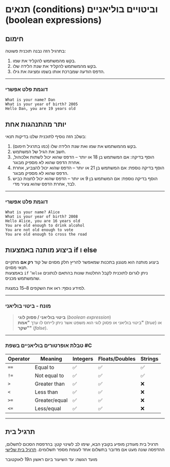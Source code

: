 # תנאים (conditions) וביטויים בוליאניים (boolean expressions)

## חימום  

בתרגיל הזה נבנה תוכנית פשוטה:  

1. בקש מהמשתמש להקליד את שמו.  
2. בקש מהמשתמש להקליד את שנת הלידה שלו.  
3. הדפס הודעה שמברכת אותו בשמו ומציגה את גילו.  

---

### דוגמת פלט אפשרי

```
What is your name? Dan
What is your year of birth? 2005
Hello Dan, you are 19 years old
```

## יותר מהתנהגות אחת

בשלב הזה נוסיף לתוכנית שלנו בדיקות תנאי:  

1. בקש מהמשתמש את שמו ואת שנת הלידה שלו (כמו בתרגיל חימום).  
2. חשב את הגיל של המשתמש.  
3. הוסף בדיקה: אם המשתמש בן 18 או יותר – הדפס שהוא יכול לשתות אלכוהול, אחרת הדפס שהוא לא מספיק מבוגר.  
4. הוסף בדיקה נוספת: אם המשתמש בן 21 או יותר – הדפס שהוא יכול להצביע, אחרת הדפס שהוא לא מספיק מבוגר.  
5. הוסף בדיקה נוספת: אם המשתמש בן 9 או יותר – הדפס שהוא יכול לחצות כביש לבד, אחרת הדפס שהוא צעיר מדי.  

---

### דוגמת פלט אפשרי  

```
What is your name? Alice
What is your year of birth? 2008
Hello Alice, you are 16 years old
You are old enough to drink alcohol
You are not old enough to vote
You are old enough to cross the road
```


## ביצוע מותנה באמצעות if ו else  

ביצוע מותנה הוא מנגנון בתכנות שמאפשר להריץ חלק מסוים של קוד **רק אם** מתקיים תנאי מסוים.  
באמצעות `if` ו־`else` ניתן לגרום לתוכנית לקבל החלטות שונות בהתאם לנתונים שהמשתמש מכניס.  

למידע נוסף: ראו את השקפים 8–15 במצגת.  

---

### מונח - ביטוי בוליאני

> **ביטוי בוליאני / פסוק לוגי** (*boolean expression*)  
> ביטוי בוליאני או פסוק לוגי הוא משפט אשר ניתן לייחס לו ערך **"אמת"** (*true*) או **"שקר"** (*false*).  

---

### טבלת אופרטורים בוליאניים בשפת #C  
| Operator | Meaning        | Integers | Floats/Doubles | Strings |
|----------|----------------|----------|----------------|---------|
| `==`     | Equal to       | ✅        | ✅              | ✅       |
| `!=`     | Not equal to   | ✅        | ✅              | ✅       |
| `>`      | Greater than   | ✅        | ✅              | ❌       |
| `<`      | Less than      | ✅        | ✅              | ❌       |
| `>=`     | Greater/equal  | ✅        | ✅              | ❌       |
| `<=`     | Less/equal     | ✅        | ✅              | ❌       |

---

## תרגיל בית

תרגיל בית מעודכן מופיע בקובץ הבא, שימו לב לשינוי קטן: בהדפסת הסכום לתשלום, ההדפסה שונה מעט אם מדובר בתשלום אחד לעומת מספר תשלומים. 
[תרגיל בית שלישי](assigment_03.md)

מועד הגשה: עד השיעור ביום ראשון ה19 לאוקטובר

